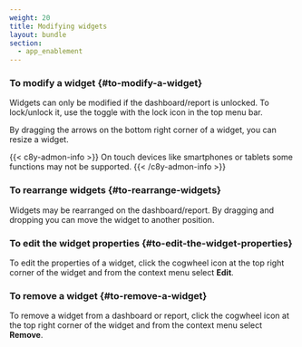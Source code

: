 ```yaml
---
weight: 20
title: Modifying widgets
layout: bundle
section:
  - app_enablement
---
```


### To modify a widget {#to-modify-a-widget}

Widgets can only be modified if the dashboard/report is unlocked. To lock/unlock it, use the toggle with the lock icon in the top menu bar.

By dragging the arrows on the bottom right corner of a widget, you can resize a widget.

{{< c8y-admon-info >}}
On touch devices like smartphones or tablets some functions may not be supported.
{{< /c8y-admon-info >}}

### To rearrange widgets {#to-rearrange-widgets}

Widgets may be rearranged on the dashboard/report. By dragging and dropping you can move the widget to another position.



### To edit the widget properties {#to-edit-the-widget-properties}

To edit the properties of a widget, click the cogwheel icon at the top right corner of the widget and from the context menu select **Edit**.

### To remove a widget {#to-remove-a-widget}

To remove a widget from a dashboard or report, click the cogwheel icon at the top right corner of the widget and from the context menu select **Remove**.
